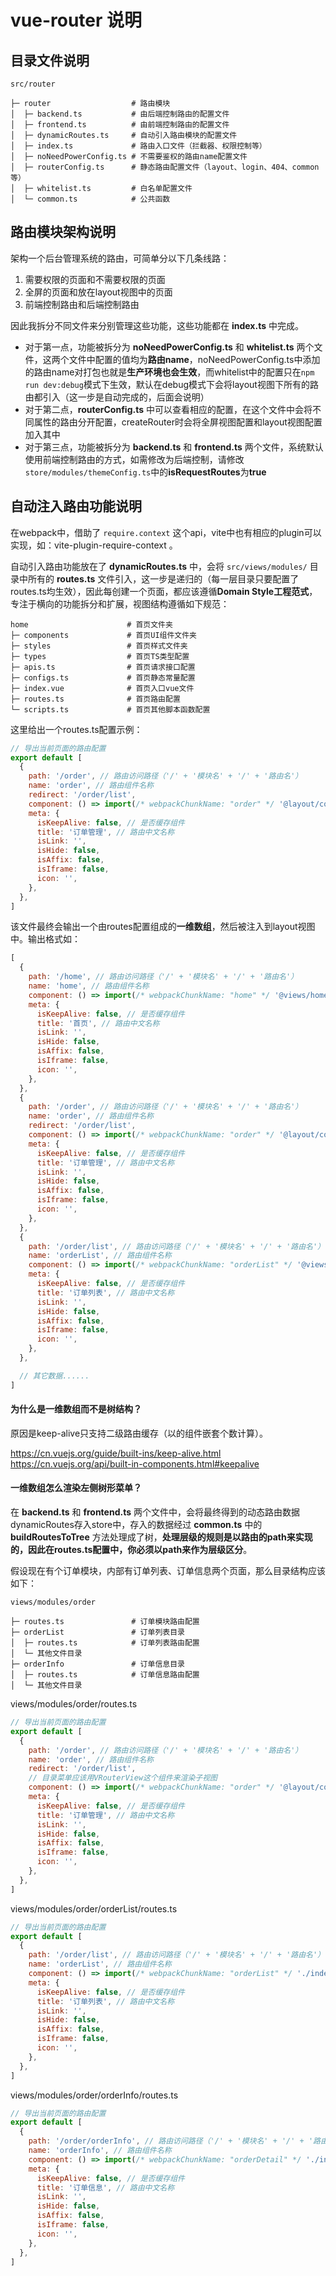 # vue-router 说明

## 目录文件说明

```
src/router

├─ router                  # 路由模块 
│  ├─ backend.ts           # 由后端控制路由的配置文件
│  ├─ frontend.ts          # 由前端控制路由的配置文件
│  ├─ dynamicRoutes.ts     # 自动引入路由模块的配置文件
│  ├─ index.ts             # 路由入口文件（拦截器、权限控制等）
│  ├─ noNeedPowerConfig.ts # 不需要鉴权的路由name配置文件
│  ├─ routerConfig.ts      # 静态路由配置文件（layout、login、404、common等）
│  ├─ whitelist.ts         # 白名单配置文件
│  └─ common.ts            # 公共函数
```


## 路由模块架构说明

架构一个后台管理系统的路由，可简单分以下几条线路：

1. 需要权限的页面和不需要权限的页面
2. 全屏的页面和放在layout视图中的页面
3. 前端控制路由和后端控制路由

因此我拆分不同文件来分别管理这些功能，这些功能都在 **index.ts** 中完成。

- 对于第一点，功能被拆分为 **noNeedPowerConfig.ts** 和 **whitelist.ts** 两个文件，这两个文件中配置的值均为**路由name**，noNeedPowerConfig.ts中添加的路由name对打包也就是**生产环境也会生效**，而whitelist中的配置只在`npm run dev:debug`模式下生效，默认在debug模式下会将layout视图下所有的路由都引入（这一步是自动完成的，后面会说明）
- 对于第二点，**routerConfig.ts** 中可以查看相应的配置，在这个文件中会将不同属性的路由分开配置，createRouter时会将全屏视图配置和layout视图配置加入其中
- 对于第三点，功能被拆分为 **backend.ts** 和 **frontend.ts** 两个文件，系统默认使用前端控制路由的方式，如需修改为后端控制，请修改`store/modules/themeConfig.ts`中的**isRequestRoutes**为**true**


## 自动注入路由功能说明

在webpack中，借助了 `require.context` 这个api，vite中也有相应的plugin可以实现，如：vite-plugin-require-context 。

自动引入路由功能放在了 **dynamicRoutes.ts** 中，会将 `src/views/modules/` 目录中所有的 **routes.ts** 文件引入，这一步是递归的（每一层目录只要配置了routes.ts均生效），因此每创建一个页面，都应该遵循**Domain Style工程范式**，专注于横向的功能拆分和扩展，视图结构遵循如下规范：
```
home                      # 首页文件夹
├─ components             # 首页UI组件文件夹
├─ styles                 # 首页样式文件夹
├─ types                  # 首页TS类型配置
├─ apis.ts                # 首页请求接口配置
├─ configs.ts             # 首页静态常量配置
├─ index.vue              # 首页入口vue文件
├─ routes.ts              # 首页路由配置
└─ scripts.ts             # 首页其他脚本函数配置
```

这里给出一个routes.ts配置示例：

```javascript
// 导出当前页面的路由配置
export default [
  {
    path: '/order', // 路由访问路径（'/' + '模块名' + '/' + '路由名'）
    name: 'order', // 路由组件名称
    redirect: '/order/list',
    component: () => import(/* webpackChunkName: "order" */ '@layout/components/VRouterView.vue'), // 按需引入组件，提高首屏加载速度
    meta: {
      isKeepAlive: false, // 是否缓存组件
      title: '订单管理', // 路由中文名称
      isLink: '',
      isHide: false,
      isAffix: false,
      isIframe: false,
      icon: '',
    },
  },
]
```

该文件最终会输出一个由routes配置组成的**一维数组**，然后被注入到layout视图中。输出格式如：

```javascript
[
  {
    path: '/home', // 路由访问路径（'/' + '模块名' + '/' + '路由名'）
    name: 'home', // 路由组件名称
    component: () => import(/* webpackChunkName: "home" */ '@views/home/index.vue'), // 按需引入组件，提高首屏加载速度
    meta: {
      isKeepAlive: false, // 是否缓存组件
      title: '首页', // 路由中文名称
      isLink: '',
      isHide: false,
      isAffix: false,
      isIframe: false,
      icon: '',
    },
  },
  {
    path: '/order', // 路由访问路径（'/' + '模块名' + '/' + '路由名'）
    name: 'order', // 路由组件名称
    redirect: '/order/list',
    component: () => import(/* webpackChunkName: "order" */ '@layout/components/VRouterView.vue'), // 按需引入组件，提高首屏加载速度
    meta: {
      isKeepAlive: false, // 是否缓存组件
      title: '订单管理', // 路由中文名称
      isLink: '',
      isHide: false,
      isAffix: false,
      isIframe: false,
      icon: '',
    },
  },
  {
    path: '/order/list', // 路由访问路径（'/' + '模块名' + '/' + '路由名'）
    name: 'orderList', // 路由组件名称
    component: () => import(/* webpackChunkName: "orderList" */ '@views/order/orderList/index.vue'), // 按需引入组件，提高首屏加载速度
    meta: {
      isKeepAlive: false, // 是否缓存组件
      title: '订单列表', // 路由中文名称
      isLink: '',
      isHide: false,
      isAffix: false,
      isIframe: false,
      icon: '',
    },
  },

  // 其它数据......
]
```


#### 为什么是一维数组而不是树结构？

原因是keep-alive只支持二级路由缓存（以<router-view>的组件嵌套个数计算）。

https://cn.vuejs.org/guide/built-ins/keep-alive.html
https://cn.vuejs.org/api/built-in-components.html#keepalive


#### 一维数组怎么渲染左侧树形菜单？

在 **backend.ts** 和 **frontend.ts** 两个文件中，会将最终得到的动态路由数据dynamicRoutes存入store中，存入的数据经过 **common.ts** 中的 **buildRoutesToTree** 方法处理成了树，**处理层级的规则是以路由的path来实现的，因此在routes.ts配置中，你必须以path来作为层级区分**。

假设现在有个订单模块，内部有订单列表、订单信息两个页面，那么目录结构应该如下：


```
views/modules/order

├─ routes.ts               # 订单模块路由配置
├─ orderList               # 订单列表目录
│  ├─ routes.ts            # 订单列表路由配置
│  └─ 其他文件目录          
├─ orderInfo               # 订单信息目录
│  ├─ routes.ts            # 订单信息路由配置
│  └─ 其他文件目录          
```

views/modules/order/routes.ts

```javascript
// 导出当前页面的路由配置
export default [
  {
    path: '/order', // 路由访问路径（'/' + '模块名' + '/' + '路由名'）
    name: 'order', // 路由组件名称
    redirect: '/order/list',
    // 目录菜单应该用VRouterView这个组件来渲染子视图
    component: () => import(/* webpackChunkName: "order" */ '@layout/components/VRouterView.vue'), // 按需引入组件，提高首屏加载速度
    meta: {
      isKeepAlive: false, // 是否缓存组件
      title: '订单管理', // 路由中文名称
      isLink: '',
      isHide: false,
      isAffix: false,
      isIframe: false,
      icon: '',
    },
  },
]
```

views/modules/order/orderList/routes.ts

```javascript
// 导出当前页面的路由配置
export default [
  {
    path: '/order/list', // 路由访问路径（'/' + '模块名' + '/' + '路由名'）
    name: 'orderList', // 路由组件名称
    component: () => import(/* webpackChunkName: "orderList" */ './index.vue'), // 按需引入组件，提高首屏加载速度
    meta: {
      isKeepAlive: false, // 是否缓存组件
      title: '订单列表', // 路由中文名称
      isLink: '',
      isHide: false,
      isAffix: false,
      isIframe: false,
      icon: '',
    },
  },
]
```

views/modules/order/orderInfo/routes.ts

```javascript
// 导出当前页面的路由配置
export default [
  {
    path: '/order/orderInfo', // 路由访问路径（'/' + '模块名' + '/' + '路由名'）
    name: 'orderInfo', // 路由组件名称
    component: () => import(/* webpackChunkName: "orderDetail" */ './index.vue'), // 按需引入组件，提高首屏加载速度
    meta: {
      isKeepAlive: false, // 是否缓存组件
      title: '订单信息', // 路由中文名称
      isLink: '',
      isHide: false,
      isAffix: false,
      isIframe: false,
      icon: '',
    },
  },
]
```